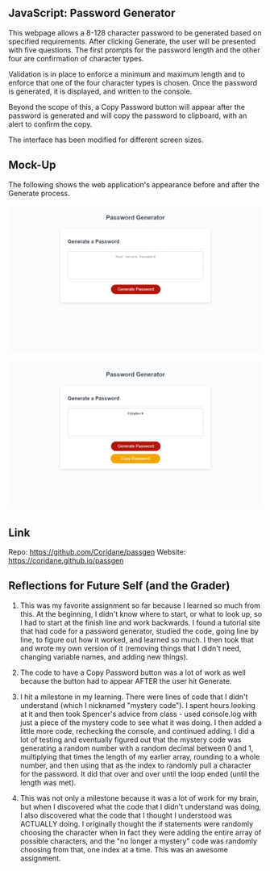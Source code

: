 ## JavaScript: Password Generator

This webpage allows a 8-128 character password to be generated based on specified requirements. After clicking Generate, the user will be presented with five questions. The first prompts for the password length and the other four are confirmation of character types.

Validation is in place to enforce a minimum and maximum length and to enforce that one of the four character types is chosen. Once the password is generated, it is displayed, and written to the console.

Beyond the scope of this, a Copy Password button will appear after the password is generated and will copy the password to clipboard, with an alert to confirm the copy.

The interface has been modified for different screen sizes.

## Mock-Up

The following shows the web application's appearance before and after the Generate process.

![mock before](./assets/images/mock1.png)

![mock after](./assets/images/mock2.png)

## Link

Repo: https://github.com/Coridane/passgen
Website: https://coridane.github.io/passgen


## Reflections for Future Self (and the Grader)

1. This was my favorite assignment so far because I learned so much from this. At the beginning, I didn't know where to start, or what to look up, so I had to start at the finish line and work backwards. I found a tutorial site that had code for a password generator, studied the code, going line by line, to figure out how it worked, and learned so much. I then took that and wrote my own version of it (removing things that I didn't need, changing variable names, and adding new things).

2. The code to have a Copy Password button was a lot of work as well because the button had to appear AFTER the user hit Generate.

3. I hit a milestone in my learning. There were lines of code that I didn't understand (which I nicknamed "mystery code"). I spent hours looking at it and then took Spencer's advice from class - used console.log with just a piece of the mystery code to see what it was doing. I then added a little more code, rechecking the console, and continued adding. I did a lot of testing and eventually figured out that the mystery code was generating a random number with a random decimal between 0 and 1, multiplying that times the length of my earlier array, rounding to a whole number, and then using that as the index to randomly pull a character for the password. It did that over and over until the loop ended (until the length was met).

4. This was not only a milestone because it was a lot of work for my brain, but when I discovered what the code that I didn't understand was doing, I also discovered what the code that I thought I understood was ACTUALLY doing. I originally thought the if statements were randomly choosing the character when in fact they were adding the entire array of possible characters, and the "no longer a mystery" code was randomly choosing from that, one index at a time. This was an awesome assignment.
